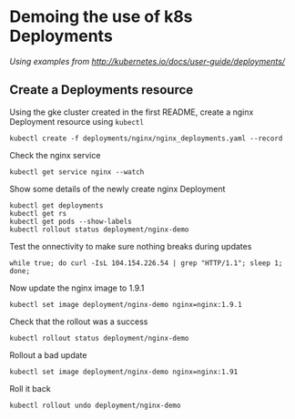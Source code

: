 # Demoing the use of k8s Deployments

*Using examples from http://kubernetes.io/docs/user-guide/deployments/*

## Create a Deployments resource

Using the gke cluster created in the first README, create a nginx Deployment resource using `kubectl`
```
kubectl create -f deployments/nginx/nginx_deployments.yaml --record
```
Check the nginx service
```
kubectl get service nginx --watch
```
Show some details of the newly create nginx Deployment
```
kubectl get deployments
kubectl get rs
kubectl get pods --show-labels
kubectl rollout status deployment/nginx-demo
```
Test the onnectivity to make sure nothing breaks during updates
```
while true; do curl -IsL 104.154.226.54 | grep "HTTP/1.1"; sleep 1; done;
```
Now update the nginx image to 1.9.1
```
kubectl set image deployment/nginx-demo nginx=nginx:1.9.1
```
Check that the rollout was a success
```
kubectl rollout status deployment/nginx-demo
```

Rollout a bad update
```
kubectl set image deployment/nginx-demo nginx=nginx:1.91
```

Roll it back
```
kubectl rollout undo deployment/nginx-demo
```
